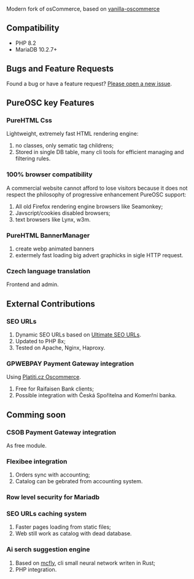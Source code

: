 Modern fork of osCommerce, based on [vanilla-oscommerce](https://github.com/ruden/vanilla-oscommerce/)

Compatibility
-------------

* PHP  8.2
* MariaDB 10.2.7+

Bugs and Feature Requests
-------------------------

Found a bug or have a feature request? [Please open a new issue](https://github.com/PureHTML/pureosc/issues/new).

PureOSC key Features
------------------------
### PureHTML Css
Lightweight, extremely fast HTML rendering engine:
1. no classes, only sematic tag childrens;
2. Stored in single DB table, many cli tools for efficient managing and filtering rules.

### 100% browser compatibility
A commercial website cannot afford to lose visitors because it does not respect the philosophy of progressive enhancement PureOSC support:

1. All old Firefox rendering engine browsers like Seamonkey;
2. Javscript/cookies disabled browsers;
3. text browsers like Lynx, w3m.

### PureHTML BannerManager
1. create webp animated banners
2. extermely fast loading big advert graphicks in sigle HTTP request.

### Czech language translation
Frontend and admin.

External Contributions
---------------------------
### SEO URLs
1. Dynamic SEO URLs based on [Ultimate SEO URLs](https://old.oscommerce.com/36rDo&ultimate-seo-urls).
2. Updated to PHP 8x;
3. Tested on Apache, Nginx, Haproxy.

### GPWEBPAY Payment Gateway integration
Using [Platiti.cz Oscommerce](https://www.platiti.cz/ZenCart-a.php).
1. Free for Raifaisen Bank clients;
2. Possible integration with Česká Spořitelna and Komerřní banka.


Comming soon
------------------
### CSOB Payment Gateway integration
As free module.

### Flexibee integration
1. Orders sync with accounting;
2. Catalog can be gebrated from accounting system.

### Row level security for Mariadb

### SEO URLs caching system
1. Faster pages loading from static files;
2. Web still work as catalog with dead database.

### Ai serch suggestion engine
1. Based on  [mcfly](https://github.com/cantino/mcfly), cli small neural network writen in Rust;
2. PHP integration.

